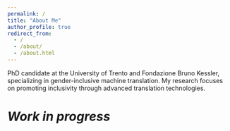 ```yaml
---
permalink: /
title: "About Me"
author_profile: true
redirect_from: 
  - /
  - /about/
  - /about.html
---
```

PhD candidate at the University of Trento and Fondazione Bruno Kessler, specializing in 
gender-inclusive machine translation. 
My research focuses on promoting inclusivity through advanced translation technologies.

***Work in progress***
======
